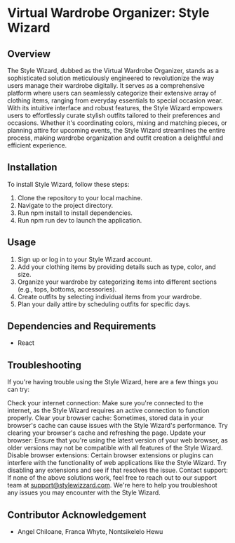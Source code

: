 # Virtual Wardrobe Organizer: Style Wizard

## Overview

The Style Wizard, dubbed as the Virtual Wardrobe Organizer, stands as a sophisticated solution meticulously engineered to revolutionize the way users manage their wardrobe digitally. It serves as a comprehensive platform where users can seamlessly categorize their extensive array of clothing items, ranging from everyday essentials to special occasion wear. With its intuitive interface and robust features, the Style Wizard empowers users to effortlessly curate stylish outfits tailored to their preferences and occasions. Whether it's coordinating colors, mixing and matching pieces, or planning attire for upcoming events, the Style Wizard streamlines the entire process, making wardrobe organization and outfit creation a delightful and efficient experience.

## Installation
To install Style Wizard, follow these steps:
1. Clone the repository to your local machine.
2. Navigate to the project directory.
3. Run npm install to install dependencies.
4. Run npm run dev to launch the application.

## Usage
1. Sign up or log in to your Style Wizard account.
2. Add  your clothing items by providing details such as type, color, and size.
3. Organize your wardrobe by categorizing items into different sections (e.g., tops, bottoms, accessories).
4. Create outfits by selecting individual items from your wardrobe.
5. Plan your daily attire by scheduling outfits for specific days.

## Dependencies and Requirements
- React


## Troubleshooting
If you're having trouble using the Style Wizard, here are a few things you can try:

Check your internet connection: Make sure you're connected to the internet, as the Style Wizard requires an active connection to function properly.
Clear your browser cache: Sometimes, stored data in your browser's cache can cause issues with the Style Wizard's performance. Try clearing your browser's cache and refreshing the page.
Update your browser: Ensure that you're using the latest version of your web browser, as older versions may not be compatible with all features of the Style Wizard.
Disable browser extensions: Certain browser extensions or plugins can interfere with the functionality of web applications like the Style Wizard. Try disabling any extensions and see if that resolves the issue.
Contact support: If none of the above solutions work, feel free to reach out to our support team at support@stylewizzard.com. We're here to help you troubleshoot any issues you may encounter with the Style Wizard.

## Contributor Acknowledgement
- Angel Chiloane, Franca Whyte, Nontsikelelo Hewu
